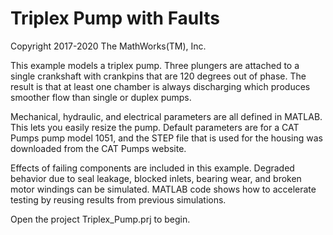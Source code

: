 # **Triplex Pump with Faults**
Copyright 2017-2020 The MathWorks(TM), Inc.

This example models a triplex pump. Three plungers are attached to a single crankshaft 
with crankpins that are 120 degrees out of phase. The result is that at least one chamber 
is always discharging which produces smoother flow than single or duplex pumps.

Mechanical, hydraulic, and electrical parameters are all defined in MATLAB. This lets you 
easily resize the pump. Default parameters are for a CAT Pumps pump model 1051, and the 
STEP file that is used for the housing was downloaded from the CAT Pumps website.

Effects of failing components are included in this example. Degraded behavior due 
to seal leakage, blocked inlets, bearing wear, and broken motor windings can be simulated. 
MATLAB code shows how to accelerate testing by reusing results from previous simulations.

Open the project Triplex_Pump.prj to begin.

